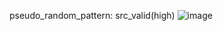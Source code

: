 
pseudo_random_pattern: src_valid(high) 
![image](https://github.com/velicharlagokulkumar/vivado/assets/104726431/65cec034-68e2-4a2d-b354-64e50b6dfc7a)
